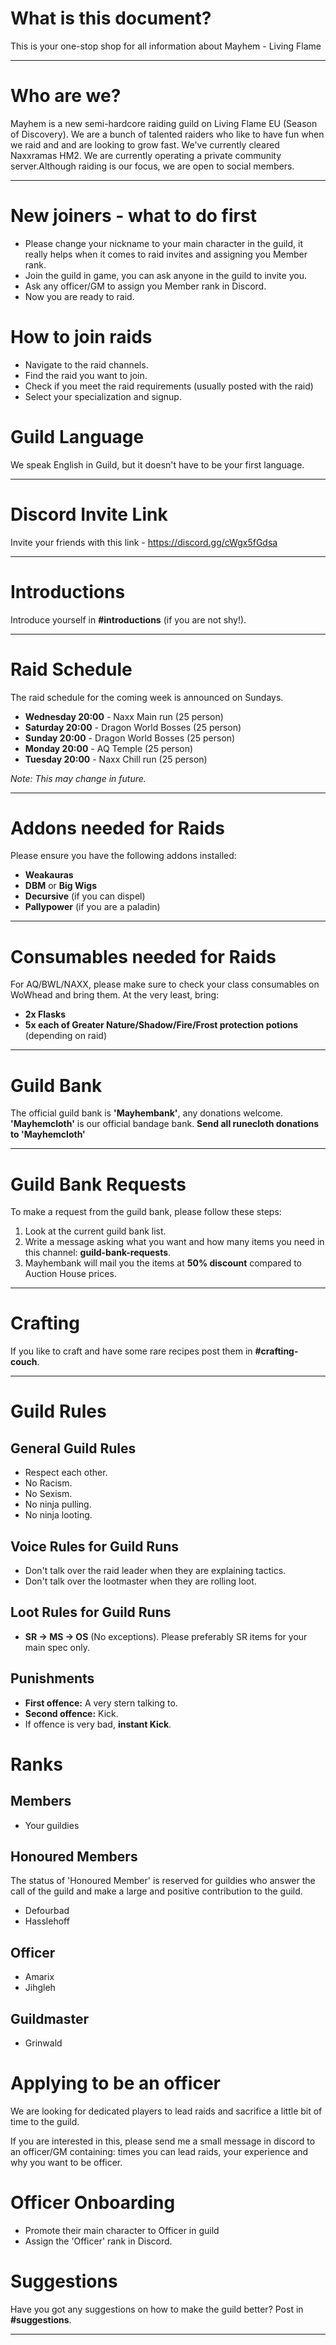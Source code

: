 # What is this document?

This is your one-stop shop for all information about Mayhem - Living Flame

---

# Who are we?

Mayhem is a new semi-hardcore raiding guild on Living Flame EU (Season of Discovery). We are a bunch of talented raiders who like to have fun when we raid and and are looking to grow fast. We've currently cleared Naxxramas HM2. We are currently operating a private community server.Although raiding is our focus, we are open to social members.

---

# New joiners - what to do first

- Please change your nickname to your main character in the guild, it really helps when it comes to raid invites and assigning you Member rank. 
- Join the guild in game, you can ask anyone in the guild to invite you.
- Ask any officer/GM to assign you Member rank in Discord.
- Now you are ready to raid.

# How to join raids

- Navigate to the raid channels.
- Find the raid you want to join.
- Check if you meet the raid requirements (usually posted with the raid)
- Select your specialization and signup.

# Guild Language

We speak English in Guild, but it doesn't have to be your first language.

---

# Discord Invite Link

Invite your friends with this link - https://discord.gg/cWgx5fGdsa

---
# Introductions

Introduce yourself in **#introductions** (if you are not shy!).

---

# Raid Schedule

The raid schedule for the coming week is announced on Sundays.

- **Wednesday 20:00** - Naxx Main run (25 person)
- **Saturday 20:00** - Dragon World Bosses (25 person)
- **Sunday 20:00** - Dragon World Bosses (25 person)
- **Monday 20:00** - AQ Temple (25 person)
- **Tuesday 20:00** - Naxx Chill run (25 person)

*Note: This may change in future.*

---

# Addons needed for Raids

Please ensure you have the following addons installed:

- **Weakauras**
- **DBM** or **Big Wigs**
- **Decursive** (if you can dispel)
- **Pallypower** (if you are a paladin)

---

# Consumables needed for Raids

For AQ/BWL/NAXX, please make sure to check your class consumables on WoWhead and bring them. At the very least, bring:

- **2x Flasks**
- **5x each of Greater Nature/Shadow/Fire/Frost protection potions** (depending on raid)

---

# Guild Bank

The official guild bank is **'Mayhembank'**, any donations welcome.
**'Mayhemcloth'** is our official bandage bank. 
**Send all runecloth donations to 'Mayhemcloth'**

---

# Guild Bank Requests

To make a request from the guild bank, please follow these steps:
1. Look at the current guild bank list.
2. Write a message asking what you want and how many items you need in this channel: **guild-bank-requests**.
3. Mayhembank will mail you the items at **50% discount** compared to Auction House prices.

---

# Crafting

If you like to craft and have some rare recipes post them in **#crafting-couch**.

---

# Guild Rules

## General Guild Rules

- Respect each other.
- No Racism.
- No Sexism.
- No ninja pulling.
- No ninja looting.

## Voice Rules for Guild Runs

- Don't talk over the raid leader when they are explaining tactics.
- Don't talk over the lootmaster when they are rolling loot.

## Loot Rules for Guild Runs

- **SR -> MS -> OS** (No exceptions). Please preferably SR items for your main spec only.

## Punishments

- **First offence:** A very stern talking to.
- **Second offence:** Kick.
- If offence is very bad, **instant Kick**.

# Ranks

## Members

- Your guildies

## Honoured Members

The status of 'Honoured Member' is reserved for guildies who answer the call of the guild and make a large and positive contribution to the guild.

- Defourbad
- Hasslehoff

## Officer

 - Amarix
 - Jihgleh

## Guildmaster

- Grinwald

# Applying to be an officer

We are looking for dedicated players to lead raids and sacrifice a little bit of time to the guild.

If you are interested in this, please send me a small message in discord to an officer/GM containing: times you can lead raids, your experience and why you want to be officer. 

# Officer Onboarding

- Promote their main character to Officer in guild
- Assign the 'Officer' rank in Discord.

# Suggestions

Have you got any suggestions on how to make the guild better? Post in **#suggestions**.

---
